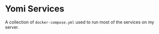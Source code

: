 # Yomi Services

A collection of `docker-compose.yml` used to run most of the services on my server.
